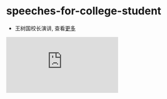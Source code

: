 # speeches-for-college-student

- 王树国校长演讲, 查看[更多](https://v.qq.com/x/search/?q=%E7%8E%8B%E6%A0%91%E5%9B%BD%E5%AE%8C%E6%95%B4%E6%BC%94%E8%AE%B2)
<iframe frameborder="0" src="https://v.qq.com/txp/iframe/player.html?vid=y3156zynp7w" allowFullScreen="true"></iframe>
